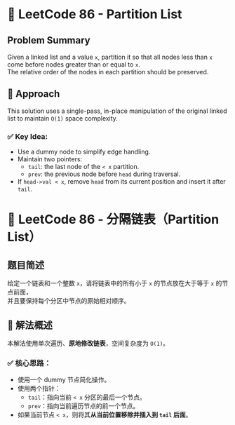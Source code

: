 # 🧠 LeetCode 86 - Partition List

## Problem Summary  
Given a linked list and a value `x`, partition it so that all nodes less than `x` come before nodes greater than or equal to `x`.  
The relative order of the nodes in each partition should be preserved.

## 🚀 Approach  
This solution uses a single-pass, in-place manipulation of the original linked list to maintain `O(1)` space complexity.

### ✅ Key Idea:
- Use a dummy node to simplify edge handling.
- Maintain two pointers:
  - `tail`: the last node of the `< x` partition.
  - `prev`: the previous node before `head` during traversal.
- If `head->val < x`, remove `head` from its current position and insert it after `tail`.

# 🧠 LeetCode 86 - 分隔链表（Partition List）

## 题目简述  
给定一个链表和一个整数 `x`，请将链表中的所有小于 `x` 的节点放在大于等于 `x` 的节点前面，  
并且要保持每个分区中节点的原始相对顺序。

## 🚀 解法概述  
本解法使用单次遍历、**原地修改链表**，空间复杂度为 `O(1)`。

### ✅ 核心思路：
- 使用一个 dummy 节点简化操作。
- 使用两个指针：
  - `tail`：指向当前 `< x` 分区的最后一个节点。
  - `prev`：指向当前遍历节点的前一个节点。
- 如果当前节点 `< x`，则将其**从当前位置移除并插入到 `tail` 后面**。